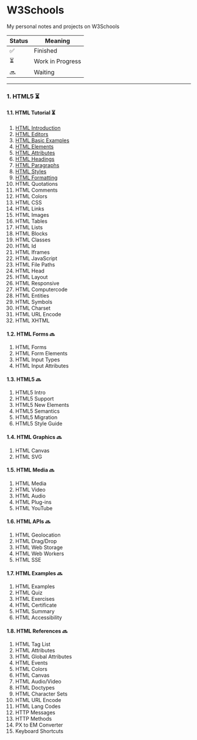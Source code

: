 # W3Schools
My personal notes and projects on W3Schools

| Status | Meaning |
|--|--|
| ✅ | Finished |
| ⏳ | Work in Progress |
| 🔜 | Waiting |

---------------
### 1. HTML5 ⏳
#### 1.1. HTML Tutorial ⏳
1. [HTML Introduction](https://github.com/hevalhazalkurt/Learn_Code_Study_Notes/blob/master/W3Schools/HTML5/Notes/1.1_HTML_Introduction.md)
2. [HTML Editors](https://github.com/hevalhazalkurt/Learn_Code_Study_Notes/blob/master/W3Schools/HTML5/Notes/1.2_HTML_Editors.md)
3. [HTML Basic Examples](https://github.com/hevalhazalkurt/Learn_Code_Study_Notes/blob/master/W3Schools/HTML5/Notes/1.3_HTML_Basic.md)
4. [HTML Elements](https://github.com/hevalhazalkurt/Learn_Code_Study_Notes/blob/master/W3Schools/HTML5/Notes/1.4_HTML_Elements.md)
5. [HTML Attributes](https://github.com/hevalhazalkurt/Learn_Code_Study_Notes/blob/master/W3Schools/HTML5/Notes/1.5_HTML_Attributes.md)
6. [HTML Headings](https://github.com/hevalhazalkurt/Learn_Code_Study_Notes/blob/master/W3Schools/HTML5/Notes/1.6_HTML_Headings.md)
7. [HTML Paragraphs](https://github.com/hevalhazalkurt/Learn_Code_Study_Notes/blob/master/W3Schools/HTML5/Notes/1.7_HTML_Paragraphs.md)
8. [HTML Styles](https://github.com/hevalhazalkurt/Learn_Code_Study_Notes/blob/master/W3Schools/HTML5/Notes/1.8_HTML_Styles.md)
9. [HTML Formatting](https://github.com/hevalhazalkurt/Learn_Code_Study_Notes/blob/master/W3Schools/HTML5/Notes/1.9_HTML_Formatting.md)
10. HTML Quotations
11. HTML Comments
12. HTML Colors
13. HTML CSS
14. HTML Links
15. HTML Images
16. HTML Tables
17. HTML Lists
18. HTML Blocks
19. HTML Classes
20. HTML Id
21. HTML Iframes
22. HTML JavaScript
23. HTML File Paths
24. HTML Head
25. HTML Layout
26. HTML Responsive
27. HTML Computercode
28. HTML Entities
29. HTML Symbols
30. HTML Charset
31. HTML URL Encode
32. HTML XHTML

#### 1.2. HTML Forms 🔜
1. HTML Forms
2. HTML Form Elements
3. HTML Input Types
4. HTML Input Attributes

#### 1.3. HTML5 🔜
1. HTML5 Intro
2. HTML5 Support
3. HTML5 New Elements
4. HTML5 Semantics
5. HTML5 Migration
6. HTML5 Style Guide

#### 1.4. HTML Graphics 🔜
1. HTML Canvas
2. HTML SVG

#### 1.5. HTML Media 🔜
1. HTML Media
2. HTML Video
3. HTML Audio
4. HTML Plug-ins
5. HTML YouTube


#### 1.6. HTML APIs 🔜
1. HTML Geolocation
2. HTML Drag/Drop
3. HTML Web Storage
4. HTML Web Workers
5. HTML SSE

#### 1.7. HTML Examples 🔜
1. HTML Examples
2. HTML Quiz
3. HTML Exercises
4. HTML Certificate
5. HTML Summary
6. HTML Accessibility

#### 1.8. HTML References 🔜
1. HTML Tag List
2. HTML Attributes
3. HTML Global Attributes
4. HTML Events
5. HTML Colors
6. HTML Canvas
7. HTML Audio/Video
8. HTML Doctypes
9. HTML Character Sets
10. HTML URL Encode
11. HTML Lang Codes
12. HTTP Messages
13. HTTP Methods
14. PX to EM Converter
15. Keyboard Shortcuts
